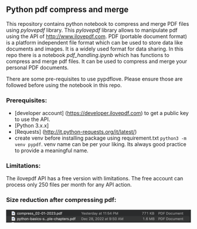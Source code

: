 ## Python pdf compress and merge

This repository contains python notebook to compress and merge PDF files using *pylovepdf* library. This *pylovepdf* library allows to manipulate pdf using the API of http://www.ilovepdf.com. 
PDF (portable document format) is a platform independent file format which can be used to store data like documents and images. It is a widely used format for data sharing. In this repo there is a notebook *pdf_handling.ipynb* which has functions to compress and merge pdf files. It can be used to compress and merge your personal PDF documents.


There are some pre-requisites to use pypdflove. Please ensure those are followed before using the notebook in this repo.

### Prerequisites:
* [developer account] (https://developer.ilovepdf.com) to get a public key to use the API.
* [Python 3.x.x]
* [Requests] (http://it.python-requests.org/it/latest/)
* create venv before installing package using requirement.txt `python3 -m venv pypdf`. venv name can be per your liking. Its always good practice to provide a meaningful name.

### Limitations:

The ilovepdf API has a free version with limitations. The free account can process only 250 files per month for any API action.

### Size reduction after compressing pdf:

![Compress](compress_size_reduction.png)
